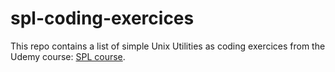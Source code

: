 # spl-coding-exercices
This repo contains a list of simple Unix Utilities as coding exercices from the Udemy course: [SPL course](https://www.udemy.com/course/spl01-system-programming-in-linux).

